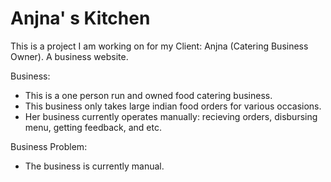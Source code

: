 # Anjna' s Kitchen
This is a project I am working on for my Client: Anjna (Catering Business Owner). A business website.

Business:
  - This is a one person run and owned food catering business.
  - This business only takes large indian food orders for various occasions.
  - Her business currently operates manually: recieving orders, disbursing menu, getting feedback, and etc.

Business Problem:
  - The business is currently manual.
